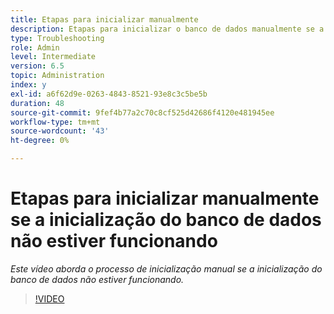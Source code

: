 ```yaml
---
title: Etapas para inicializar manualmente
description: Etapas para inicializar o banco de dados manualmente se a inicialização do banco de dados não estiver funcionando
type: Troubleshooting
role: Admin
level: Intermediate
version: 6.5
topic: Administration
index: y
exl-id: a6f62d9e-0263-4843-8521-93e8c3c5be5b
duration: 48
source-git-commit: 9fef4b77a2c70c8cf525d42686f4120e481945ee
workflow-type: tm+mt
source-wordcount: '43'
ht-degree: 0%

---
```


# Etapas para inicializar manualmente se a inicialização do banco de dados não estiver funcionando

*Este vídeo aborda o processo de inicialização manual se a inicialização do banco de dados não estiver funcionando.*

>[!VIDEO](https://video.tv.adobe.com/v/335515?quality=12&learn=on)
